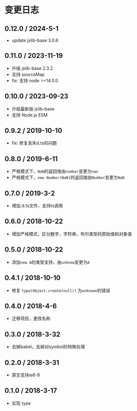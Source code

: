 # 变更日志

## 0.12.0 / 2024-5-1

- update jslib-base 3.0.6

## 0.11.0 / 2023-11-19

- 升级 jslib-base 2.3.2
- 支持 sourceMap
- fix: 支持 node >=14.0.0

## 0.10.0 / 2023-09-23

- 升级最新版 jslib-base
- 支持 Node.js ESM

## 0.9.2 / 2019-10-10

- fix: 修复丢失d.ts的问题

## 0.8.0 / 2019-6-11

- 严格模式下，`NaN`的返回值由`number`变更为`nan`
- 严格模式下，`new Number(NaN)`的返回值由`Number`变更为`NaN`

## 0.7.0 / 2019-3-2

- 增加.d.ts文件，支持ts调用

## 0.6.0 / 2018-10-22

- 增加严格模式，区分数字，字符串，布尔类型的原始值和对象值

## 0.5.0 / 2018-10-22

- 添加`new A`的类型支持，由`unknow`变更为`A`

## 0.4.1 / 2018-10-10

- 修复 `type(Object.create(null))` 为`unknown`的错误

## 0.4.0 / 2018-4-6

- 迁移项目，更改名称

## 0.3.0 / 2018-3-32

- 去掉babel，去掉对symbol的特殊处理

## 0.2.0 / 2018-3-31

- 原生支持ie6-8

## 0.1.0 / 2018-3-17

- 实现 type
